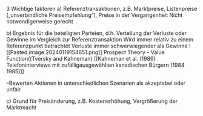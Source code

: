 3 Wichtige faktoren 
a) Referenztransaktionen, z.B. Marktpreise, Listenpreise
(„unverbindliche Preisempfehlung“), Preise in der Vergangenheit
Nicht notwendigerweise gerecht

b) Ergebnis für die beteiligten Parteien, d.h. Verteilung der Verluste
oder Gewinne im Vergleich zur Referenztransaktion
Wird immer relativ zu einem Referenzpunkt batrachtet
Verluste immer schwerwiegender als Gewinne
![[Pasted image 20240119154651.png]]
Prospect Theory - Value Function((Tversky and Kahneman)
[[Kahneman et al. (1986) Telefoninterviews mit zufälligausgewählten kanadischen Bürgern (1984 1985)]]

–Bewerten Aktionen in unterschiedlichen Szenarien als akzeptabel oder unfair

c) Grund für Preisänderung, z.B. Kostenerhöhung, Vergrößerung der
Marktmacht


